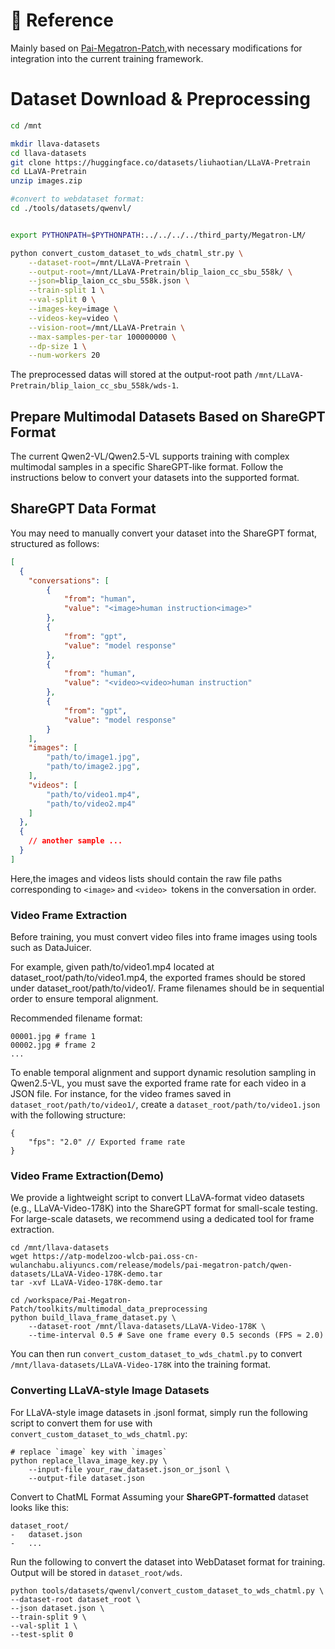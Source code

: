 # 📎 Reference
Mainly based on [Pai-Megatron-Patch](https://github.com/alibaba/Pai-Megatron-Patch/tree/main/toolkits/multimodal_data_preprocessing/),with necessary modifications for integration into the current training framework.

# Dataset Download & Preprocessing

```bash
cd /mnt

mkdir llava-datasets
cd llava-datasets
git clone https://huggingface.co/datasets/liuhaotian/LLaVA-Pretrain
cd LLaVA-Pretrain
unzip images.zip

#convert to webdataset format:
cd ./tools/datasets/qwenvl/


export PYTHONPATH=$PYTHONPATH:../../../../third_party/Megatron-LM/

python convert_custom_dataset_to_wds_chatml_str.py \
    --dataset-root=/mnt/LLaVA-Pretrain \
    --output-root=/mnt/LLaVA-Pretrain/blip_laion_cc_sbu_558k/ \
    --json=blip_laion_cc_sbu_558k.json \
    --train-split 1 \
    --val-split 0 \
    --images-key=image \
    --videos-key=video \
    --vision-root=/mnt/LLaVA-Pretrain \
    --max-samples-per-tar 100000000 \
    --dp-size 1 \
    --num-workers 20
```
The preprocessed datas will stored at the output-root path `/mnt/LLaVA-Pretrain/blip_laion_cc_sbu_558k/wds-1`.

## Prepare Multimodal Datasets Based on ShareGPT Format

The current Qwen2-VL/Qwen2.5-VL supports training with complex multimodal samples in a specific ShareGPT-like format. Follow the instructions below to convert your datasets into the supported format.

## ShareGPT Data Format
You may need to manually convert your dataset into the ShareGPT format, structured as follows:
```json
[
  {
    "conversations": [
        {
            "from": "human",
            "value": "<image>human instruction<image>"
        },
        {
            "from": "gpt",
            "value": "model response"
        },
        {
            "from": "human",
            "value": "<video><video>human instruction"
        },
        {
            "from": "gpt",
            "value": "model response"
        }
    ],
    "images": [
        "path/to/image1.jpg",
        "path/to/image2.jpg",
    ],
    "videos": [
        "path/to/video1.mp4",
        "path/to/video2.mp4"
    ]
  },
  {
    // another sample ...
  }
]
```
Here,the images and videos lists should contain the raw file paths corresponding to `<image>` and `<video> `tokens in the conversation in order.

### Video Frame Extraction
Before training, you must convert video files into frame images using tools such as DataJuicer.

For example, given path/to/video1.mp4 located at dataset_root/path/to/video1.mp4, the exported frames should be stored under dataset_root/path/to/video1/. Frame filenames should be in sequential order to ensure temporal alignment.

Recommended filename format:
```
00001.jpg # frame 1
00002.jpg # frame 2
...
```

To enable temporal alignment and support dynamic resolution sampling in Qwen2.5-VL, you must save the exported frame rate for each video in a JSON file. For instance, for the video frames saved in `dataset_root/path/to/video1/`, create a `dataset_root/path/to/video1.json` with the following structure:
```
{
    "fps": "2.0" // Exported frame rate
}
```

### Video Frame Extraction(Demo)
We provide a lightweight script to convert LLaVA-format video datasets (e.g., LLaVA-Video-178K) into the ShareGPT format for small-scale testing. For large-scale datasets, we recommend using a dedicated tool for frame extraction.
```
cd /mnt/llava-datasets
wget https://atp-modelzoo-wlcb-pai.oss-cn-wulanchabu.aliyuncs.com/release/models/pai-megatron-patch/qwen-datasets/LLaVA-Video-178K-demo.tar
tar -xvf LLaVA-Video-178K-demo.tar

cd /workspace/Pai-Megatron-Patch/toolkits/multimodal_data_preprocessing
python build_llava_frame_dataset.py \
    --dataset-root /mnt/llava-datasets/LLaVA-Video-178K \
    --time-interval 0.5 # Save one frame every 0.5 seconds (FPS ≈ 2.0)

```

You can then run `convert_custom_dataset_to_wds_chatml.py` to convert `/mnt/llava-datasets/LLaVA-Video-178K` into the training format.

### Converting LLaVA-style Image Datasets

For LLaVA-style image datasets in .jsonl format, simply run the following script to convert them for use with `convert_custom_dataset_to_wds_chatml.py`:

```
# replace `image` key with `images`
python replace_llava_image_key.py \
    --input-file your_raw_dataset.json_or_jsonl \
    --output-file dataset.json

```

Convert to ChatML Format
Assuming your **ShareGPT-formatted** dataset looks like this:
```
dataset_root/
-   dataset.json
-   ...
```

Run the following to convert the dataset into WebDataset format for training. Output will be stored in `dataset_root/wds`.
```
python tools/datasets/qwenvl/convert_custom_dataset_to_wds_chatml.py \
--dataset-root dataset_root \
--json dataset.json \
--train-split 9 \
--val-split 1 \
--test-split 0
```
